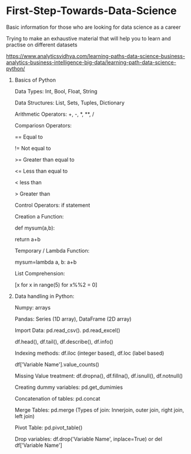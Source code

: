 # First-Step-Towards-Data-Science
Basic information for those who are looking for data science as a career

Trying to make an exhaustive material that will help you to learn and practise on different datasets

https://www.analyticsvidhya.com/learning-paths-data-science-business-analytics-business-intelligence-big-data/learning-path-data-science-python/

1. Basics of Python

    Data Types: Int, Bool, Float, String
    
    Data Structures: List, Sets, Tuples, Dictionary
    
    Arithmetic Operators: +, -, *, **, /
    
    Compariosn Operators:
    
    == Equal to 
    
    != Not equal to
    
    &gt;= Greater than equal to
    
    <= Less than equal to
    
    < less than
    
    &gt; Greater than
    
    
    Control Operators: if statement
    
    Creation a Function:
    
    def mysum(a,b):
    
      return a+b
    
    Temporary / Lambda Function: 
    
      mysum=lambda a, b: a+b
    
    List Comprehension:
    
    [x for x in range(5) for x%%2 = 0]
  
2. Data handling in Python: 

    Numpy: arrays
    
    Pandas: Series (1D array), DataFrame (2D array)
    
    Import Data: pd.read_csv(). pd.read_excel()
    
    df.head(), df.tail(), df.describe(), df.info()
    
    Indexing methods: df.iloc (integer based), df.loc (label based)
    
    df['Variable Name'].value_counts()
    
    Missing Value treatment: df.dropna(), df.fillna(), df.isnull(), df.notnull()
    
    Creating dummy variables: pd.get_dumimies
    
    Concatenation of tables: pd.concat
    
    Merge Tables: pd.merge (Types of join: Innerjoin, outer join, right join, left join)
    
    Pivot Table: pd.pivot_table()

    Drop variables: df.drop('Variable Name', inplace=True) or del df['Variable Name']
